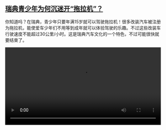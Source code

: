 <!--1681640226000-->
[瑞典青少年为何沉迷开“拖拉机”？](https://www.dw.com/zh/%E7%91%9E%E5%85%B8%E9%9D%92%E5%B0%91%E5%B9%B4%E4%B8%BA%E4%BD%95%E6%B2%89%E8%BF%B7%E5%BC%80%E2%80%9C%E6%8B%96%E6%8B%89%E6%9C%BA%E2%80%9D%EF%BC%9F/a-65294557)
------

<p>你知道吗？在瑞典，青少年只要年满15岁就可以驾驶拖拉机！很多改装汽车被注册为拖拉机，能使爱车少年们不用等到成年就可以体验驾驶的乐趣。不过这些改装车行驶速度不能超过30公里/小时。这是瑞典汽车文化的一个特色，不过可能很快就要结束了。</small></p><video src="https://tvdownloaddw-a.akamaihd.net/dwtv_video/flv/vdt_zh/2023/bchi230412_001_sweden_01r_AVC_1280x720.mp4" controls style="width:100%"></video>
